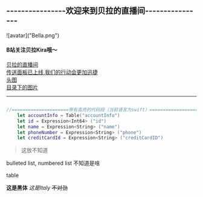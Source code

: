 <h2>----------------欢迎来到贝拉的直播间----------------</h2>
![avatar]("Bella.png")
<h4>B站关注贝拉Kira哦～</h4>
<a href="https://live.bilibili.com/22632424?broadcast_type=0&is_room_feed=1&spm_id_from=333.999.0.0">贝拉的直播间</a>
<br>
<a href="AnotherMarkdown.md">传送面板已上线,我们的行动会更加迅捷</a>
<br>
<a href="https://i2.hdslb.com/bfs/face/668af440f8a8065743d3fa79cfa8f017905d0065.jpg@240w_240h_1c_1s.webp">头图</a>
<br>
<a href="Bella.png">目录下的图片</a>

<hr>


```swift

//=====================带有高亮的代码段（当前语言为swift）==============================
    let accountInfo = Table("accountInfo")
    let id = Expression<Int64> ("id")
    let name = Expression<String> ("name")
    let phoneNumber = Expression<String> ("phone")
    let creditCardId = Expression<String> ("creditCardID")


```
<blockquote>这放不知道</blockquote>

bulleted list, numbered list 不知道是啥

table

<b>这是黑体</b>
<i>这是Italy</i>
~~不对劲~~
